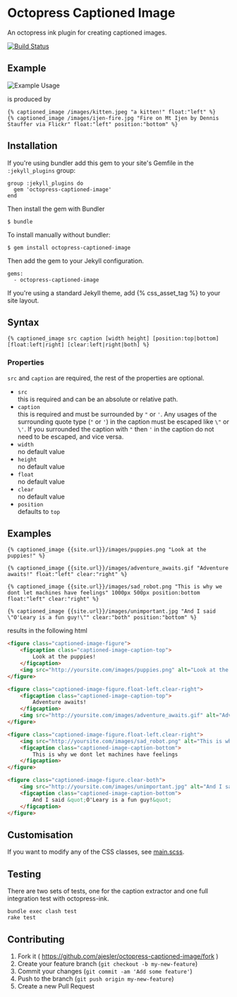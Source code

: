 # Octopress Captioned Image

An octopress ink plugin for creating captioned images.

[![Build Status](https://travis-ci.org/ajesler/octopress-captioned-image.svg?branch=master)](https://travis-ci.org/ajesler/octopress-captioned-image)

## Example

![Example Usage](https://github.com/ajesler/octopress-captioned-image/raw/master/captioned-image-example.png)

is produced by 

```
{% captioned_image /images/kitten.jpeg "a kitten!" float:"left" %}
{% captioned_image /images/ijen-fire.jpg "Fire on Mt Ijen by Dennis Stauffer via Flickr" float:"left" position:"bottom" %}
```

## Installation

If you're using bundler add this gem to your site's Gemfile in the `:jekyll_plugins` group:

    group :jekyll_plugins do
      gem 'octopress-captioned-image'
    end

Then install the gem with Bundler

    $ bundle

To install manually without bundler:

    $ gem install octopress-captioned-image

Then add the gem to your Jekyll configuration.

    gems:
      - octopress-captioned-image

If you're using a standard Jekyll theme, add {% css_asset_tag %} to your site layout.

## Syntax

```
{% captioned_image src caption [width height] [position:top|bottom] [float:left|right] [clear:left|right|both] %}
```

### Properties

`src` and `caption` are required, the rest of the properties are optional.

* `src`  
this is required and can be an absolute or relative path.
* `caption`  
this is required and must be surrounded by `"` or `'`. Any usages of the surrounding quote type (`"` or `'`) in the caption must be escaped like `\"` or `\'`. If you surrounded the caption with `"` then `'` in the caption do not need to be escaped, and vice versa.
* `width`  
no default value
* `height`  
no default value
* `float`  
no default value
* `clear`  
no default value
* `position`  
defaults to `top`


## Examples

```
{% captioned_image {{site.url}}/images/puppies.png "Look at the puppies!" %}

{% captioned_image {{site.url}}/images/adventure_awaits.gif "Adventure awaits!" float:"left" clear:"right" %}

{% captioned_image {{site.url}}/images/sad_robot.png "This is why we dont let machines have feelings" 1000px 500px position:bottom float:"left" clear:"right" %}

{% captioned_image {{site.url}}/images/unimportant.jpg "And I said \"O'Leary is a fun guy!\"" clear:"both" position:"bottom" %}
```

results in the following html

```html
<figure class="captioned-image-figure">
	<figcaption class="captioned-image-caption-top">
		Look at the puppies!
	</figcaption>
	<img src="http://yoursite.com/images/puppies.png" alt="Look at the puppies!">
</figure>

<figure class="captioned-image-figure.float-left.clear-right">
	<figcaption class="captioned-image-caption-top">
		Adventure awaits!
	</figcaption>
	<img src="http://yoursite.com/images/adventure_awaits.gif" alt="Adventure awaits!">
</figure>

<figure class="captioned-image-figure.float-left.clear-right">
	<img src="http://yoursite.com/images/sad_robot.png" alt="This is why we dont let machines have feelings" width="1000px" height="500px">
	<figcaption class="captioned-image-caption-bottom">
		This is why we dont let machines have feelings
	</figcaption>
</figure>

<figure class="captioned-image-figure.clear-both">
	<img src="http://yoursite.com/images/unimportant.jpg" alt="And I said &quot;O'Leary is a fun guy!&quot;" width="1000px" height="500px">
	<figcaption class="captioned-image-caption-bottom">
		And I said &quot;O'Leary is a fun guy!&quot;
	</figcaption>
</figure>
```

## Customisation

If you want to modify any of the CSS classes, see [main.scss](https://github.com/ajesler/octopress-captioned-image/blob/master/assets/stylesheets/main.scss).

## Testing

There are two sets of tests, one for the caption extractor and one full integration test with octopress-ink.

```
bundle exec clash test
rake test
```

## Contributing

1. Fork it ( https://github.com/ajesler/octopress-captioned-image/fork )
2. Create your feature branch (`git checkout -b my-new-feature`)
3. Commit your changes (`git commit -am 'Add some feature'`)
4. Push to the branch (`git push origin my-new-feature`)
5. Create a new Pull Request
